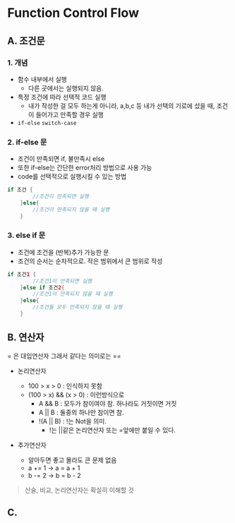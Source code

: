 # Function Control Flow

## A. 조건문

### 1. 개념

- 함수 내부에서 실행
	- 다른 곳에서는 실행되지 않음.
- 특정 조건에 따라 선택적 코드 실행
	- 내가 작성한 걸 모두 하는게 아니라, a,b,c 등 내가 선택의 기로에 섰을 때, 조건이 들어가고 만족할 경우 실행
- `if-else` `switch-case`

### 2. if-else 문

- 조건이 만족되면 if, 불만족시 else
- 또한 if-else는 간단한 error처리 방법으로 사용 가능
- code를 선택적으로 실행시킬 수 있는 방법

```swift
if 조건 {
		//조건이 만족되면 실행
	}else{
		//조건이 만족되지 않을 때 실행
	}
```

### 3. else if 문

- 조건에 조건을 (반복)추가 가능한 문
- 조건의 순서는 순차적으로. 작은 범위에서 큰 범위로 작성

```swift
if 조건1 {
		//조건1이 만족되면 실행
	}else if 조건2{
		//조건1이 만족되지 않을 때 실행
	}else{
		//조건들 모두 만족되지 않을 때 실행
	}
```

## B. 연산자
= 은 대입연산자
그래서 같다는 의미로는 ==

- 논리연산자
	- 100 > x > 0 : 인식하지 못함
	- (100 > x) && (x > 0) : 이런방식으로
		- A && B : 모두가 참이여야 참. 하나라도 거짓이면 거짓
		- A || B : 둘중의 하나만 참이면 참.
		- !(A || B) : !는 Not을 의미. 
			- !는 ||같은 논리연산자 또는 =앞에만 붙일 수 있다.

- 추가연산자
	- 알아두면 좋고 몰라도 큰 문제 없음
	- a += 1 -> a = a + 1
	- b -= 2 -> b = b - 2

> 산술, 비교, 논리연산자는 확실히 이해할 것

## C. 



